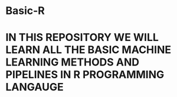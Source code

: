 # Basic-R

# IN THIS REPOSITORY WE WILL LEARN ALL THE BASIC MACHINE LEARNING METHODS AND PIPELINES IN R PROGRAMMING LANGAUGE  
